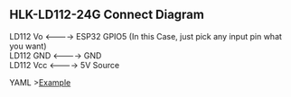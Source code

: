 ## HLK-LD112-24G Connect Diagram
   
LD112 Vo <----> ESP32 GPIO5 (In this Case, just pick any input pin what you want)   
LD112 GND <----> GND   
LD112 Vcc <----> 5V Source    

YAML >[Example](LD112-Example.yaml)
